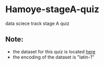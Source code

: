 # Hamoye-stageA-quiz
data sciece track stage A quiz

## Note:
- the dataset for this quiz is located [here](https://github.com/HamoyeHQ/HDSC-Introduction-to-Python-for-machine-learning )
- the encoding of the dataset is "latin-1"
